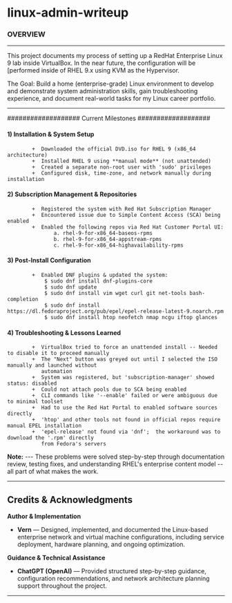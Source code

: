 # linux-admin-writeup

### OVERVIEW
----------------------------------------------------------------------------------------------

This project documents my process of setting up a RedHat Enterprise Linux 9 lab 
inside VirtualBox.  In the near future, the configuration will be [performed inside of RHEL 9.x using
KVM as the Hypervisor.  

The Goal:  Build a home (enterprise-grade) Linux environment to develop and 
demonstrate system administration skills, gain troubleshooting experience, and 
document real-world tasks for my Linux career portfolio.

----------------------------------------------------------------------------------------------

###################            Current Milestones            ###################

#### 1)    Installation & System Setup
            +  Downloaded the official DVD.iso for RHEL 9 (x86_64 architecture)
            +  Installed RHEL 9 using **manual mode** (not unattended)
            +  Created a separate non-root user with 'sudo' privileges
            +  Configured disk, time-zone, and network manually during installation 

#### 2)    Subscription Management & Repositories
            +  Registered the system with Red Hat Subscription Manager
            +  Encountered issue due to Simple Content Access (SCA) being enabled
            +  Enabled the following repos via Red Hat Customer Portal UI:
                   a. rhel-9-for-x86_64-baseos-rpms
                   b. rhel-9-for-x86_64-appstream-rpms
                   c. rhel-9-for-x86_64-highavailability-rpms

#### 3)    Post-Install Configuration
            +  Enabled DNF plugins & updated the system:
                $ sudo dnf install dnf-plugins-core
                $ sudo dnf update 
                $ sudo dnf install vim wget curl git net-tools bash-completion
                $ sudo dnf install https://dl.fedoraproject.org/pub/epel/epel-release-latest-9.noarch.rpm
                $ sudo dnf install htop neofetch nmap ncgu iftop glances

#### 4)    Troubleshooting & Lessons Learned
            +  VirtualBox tried to force an unattended install -- Needed to disable it to proceed manually
            +  The "Next" button was greyed out until I selected the ISO manually and launched without 
               automation
            +  System was registered, but 'subscription-manager' showed status: disabled
            +  Could not attach pools due to SCA being enabled
            +  CLI commands like '--enable' failed or were ambiguous due to minimal toolset
            +  Had to use the Red Hat Portal to enabled software sources directly
            +  'htop' and other tools not found in official repos require manual EPEL installation
            +  'epel-release' not found via 'dnf';  the workaround was to download the '.rpm' directly
               from Fedora's servers

**Note:**   ---   These problems were solved step-by-step through documentation review, testing fixes, and
                     understanding RHEL's enterprise content model -- all part of what makes the work.

---

## Credits & Acknowledgments

**Author & Implementation**  
- **Vern** — Designed, implemented, and documented the Linux-based enterprise network and virtual machine configurations, including service deployment, hardware planning, and ongoing optimization.

**Guidance & Technical Assistance**  
- **ChatGPT (OpenAI)** — Provided structured step-by-step guidance, configuration recommendations, and network architecture planning support throughout the project.

---

